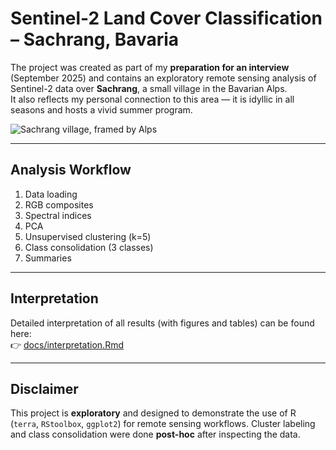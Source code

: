 # Sentinel-2 Land Cover Classification – Sachrang, Bavaria

The project was created as part of my **preparation for an interview** (September 2025) and contains an exploratory remote sensing analysis of Sentinel-2 data over **Sachrang**, a small village in the Bavarian Alps.  
It also reflects my personal connection to this area — it is idyllic in all seasons and hosts a vivid summer program.

![Sachrang village, framed by Alps](https://www.aschau.de/images/lcctesbiuka-/bergsteigerdorf-sachrang.jpeg)

---

## Analysis Workflow

1. Data loading
2. RGB composites
3. Spectral indices
4. PCA
5. Unsupervised clustering (k=5) 
6. Class consolidation (3 classes)
7. Summaries

---

## Interpretation

Detailed interpretation of all results (with figures and tables) can be found here:  
👉 [docs/interpretation.Rmd](docs/interpretation.Rmd)

---

## Disclaimer

This project is **exploratory** and designed to demonstrate the use of R (`terra`, `RStoolbox`, `ggplot2`) for remote sensing workflows. Cluster labeling and class consolidation were done **post-hoc** after inspecting the data.
